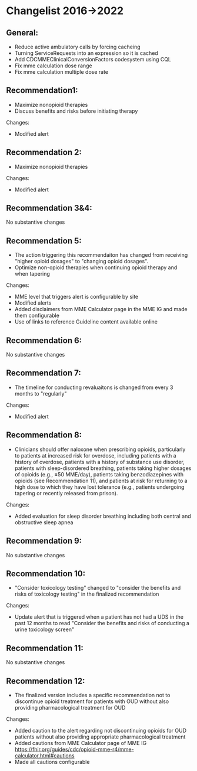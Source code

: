 # Changelist 2016->2022

General:
-
- Reduce active ambulatory calls by forcing cacheing
- Turning ServiceRequests into an expression so it is cached
- Add CDCMMEClinicalConversionFactors codesystem using CQL
- Fix mme calculation dose range
- Fix mme calculation multiple dose rate

Recommendation1:
-
- Maximize nonopioid therapies 
- Discuss benefits and risks before initiating therapy

Changes:
- Modified alert


Recommendation 2:
-
- Maximize nonopioid therapies

Changes:
- Modified alert

Recommendation 3&4:
-
No substantive changes

Recommendation 5:
-
- The action triggering this recommendaiton has changed from receiving "higher opioid dosages" to "changing opioid dosages". 
- Optimize non-opioid therapies when continuing opioid therapy and when tapering

Changes:

- MME level that triggers alert is configurable by site
- Modified alerts
- Added disclaimers from MME Calculator page in the MME IG and made them configurable
- Use of links to reference Guideline content available online

Recommendation 6:
-
No substantive changes

Recommendation 7:
-
- The timeline for conducting revaluaitons is changed from every 3 months to "regularly" 

Changes:
- Modified alert

Recommendation 8:
-
- Clinicians should offer naloxone when prescribing opioids, particularly to patients at increased risk for overdose, including patients with a history of overdose, patients with a history of substance use disorder, patients with sleep-disordered breathing, patients taking higher dosages of opioids (e.g., ≥50 MME/day), patients taking benzodiazepines with opioids (see Recommendation 11), and patients at risk for returning to a high dose to which they have lost tolerance (e.g., patients undergoing tapering or recently released from prison).

Changes:
- Added evaluation for sleep disorder breathing  including both central and obstructive sleep apnea

Recommendation 9:
-
No substantive changes

Recommendation 10:
-
- "Consider toxicology testing" changed to "consider the benefits and risks of toxicology testing" in the finalized recommendation

Changes:
- Update alert that is triggered when a patient has not had a UDS in the past 12 months to read "Consider the benefits and risks of conducting a urine toxicology screen"

Recommendation 11:
-
No substantive changes

Recommendation 12:
-
- The finalized version includes a specific recommendation not to discontinue opioid treatment for patients with OUD without also providing pharmacological treatment for OUD

Changes:
- Added caution to the alert regarding not discontinuing opioids for OUD patients without also providing appropriate pharmacological treatment
- Added cautions from MME Calculator page of MME IG https://fhir.org/guides/cdc/opioid-mme-r4/mme-calculator.html#cautions 
- Made all cautions configurable

